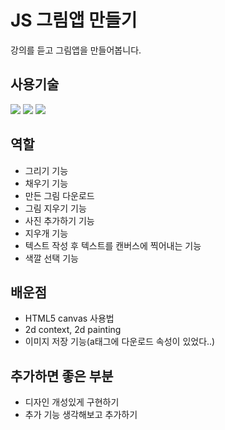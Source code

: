 # JS 그림앱 만들기

강의를 듣고 그림앱을 만들어봅니다.

## 사용기술

<div>
<img src="https://img.shields.io/badge/html5-E34F26?style=for-the-badge&logo=html5&logoColor=white"> 
  <img src="https://img.shields.io/badge/css-1572B6?style=for-the-badge&logo=css3&logoColor=white"> 
  <img src="https://img.shields.io/badge/javascript-F7DF1E?style=for-the-badge&logo=javascript&logoColor=black"> 
</div>

## 역할

- 그리기 기능
- 채우기 기능
- 만든 그림 다운로드
- 그림 지우기 기능
- 사진 추가하기 기능
- 지우개 기능
- 텍스트 작성 후 텍스트를 캔버스에 찍어내는 기능
- 색깔 선택 기능

## 배운점

- HTML5 canvas 사용법
- 2d context, 2d painting
- 이미지 저장 기능(a태그에 다운로드 속성이 있었다..)

## 추가하면 좋은 부분

- 디자인 개성있게 구현하기
- 추가 기능 생각해보고 추가하기
